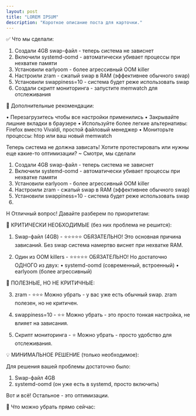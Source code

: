 ```yaml
---
layout: post
title: "LOREM IPSUM"
description: "Короткое описание поста для карточки."
---
```


✅ Что мы сделали:

1. Создали 4GB swap-файл - теперь система не зависнет
2. Включили systemd-oomd - автоматически убивает процессы при нехватке памяти
3. Установили earlyoom - более агрессивный OOM killer
4. Настроили zram - сжатый swap в RAM (эффективнее обычного swap)
5. Установили swappiness=10 - система будет реже использовать swap
6. Создали скрипт мониторинга - запустите memwatch для отслеживания

🎯 Дополнительные рекомендации:

•  Перезагрузитесь чтобы все настройки применились
•  Закрывайте лишние вкладки в браузере
•  Используйте более легкие альтернативы: Firefox вместо Vivaldi, простой файловый менеджер
•  Мониторьте процессы: htop или ваш новый memwatch

Теперь система не должна зависать! Хотите протестировать или нужны еще какие-то оптимизации?
~
Смотри, мы сделали
1. Создали 4GB swap-файл - теперь система не зависнет
2. Включили systemd-oomd - автоматически убивает процессы при нехватке памяти
3. Установили earlyoom - более агрессивный OOM killer
4. Настроили zram - сжатый swap в RAM (эффективнее обычного swap)
5. Установили swappiness=10 - система будет реже использовать swap
6. 
H Отличный вопрос! Давайте разберем по приоритетам:

🎯 КРИТИЧЕСКИ НЕОБХОДИМЫЕ (без них проблема не решится):

1. Swap-файл (4GB) - ⭐⭐⭐⭐⭐
ОБЯЗАТЕЛЬНО! Это основная причина зависаний. Без swap система намертво виснет при нехватке RAM.

2. Один из OOM killers - ⭐⭐⭐⭐⭐
ОБЯЗАТЕЛЬНО! Но достаточно ОДНОГО из двух:
•  systemd-oomd (современный, встроенный)
•  earlyoom (более агрессивный)

🔧 ПОЛЕЗНЫЕ, НО НЕ КРИТИЧНЫЕ:

3. zram - ⭐⭐⭐
Можно убрать - у вас уже есть обычный swap. zram полезен, но не критичен.

4. swappiness=10 - ⭐⭐
Можно убрать - это просто тонкая настройка, не влияет на зависания.

5. Скрипт мониторинга - ⭐
Можно убрать - просто удобство для отслеживания.

💡 МИНИМАЛЬНОЕ РЕШЕНИЕ (только необходимое):

Для решения вашей проблемы достаточно было:

1. Swap-файл 4GB 
2. systemd-oomd (он уже есть в systemd, просто включить)

Вот и всё! Остальное - это оптимизации.

🤔 Что можно убрать прямо сейчас:
